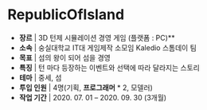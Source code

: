 # RepublicOfIsland
- **장르**         |  3D 턴제 시뮬레이션 경영 게임 (플랫폼 : PC)**
- **소속**         |  숭실대학교 IT대 게임제작 소모임 Kaledio 스톰데이 팀
- **목표**         |  섬의 왕이 되어 섬을 경영
- **특징**           |  턴 마다 등장하는 이벤트와 선택에 따라 달라지는 스토리
- **테마**          |  중세, 섬
- **투입 인원**  |  4명(기획, **프로그래머** * 2, 모델러)
- **작업 기간**  |  2020. 07. 01 – 2020. 09. 30 (3개월)
